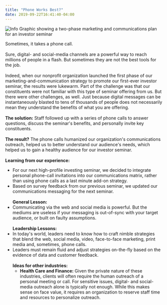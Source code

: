 ```yaml
---
title: "Phone Works Best?"
date: 2019-09-22T16:41:40-04:00
---
```


![Info Graphic showing a two-phase marketing and communications plan for an investor seminar](/img/2019-09-22-Phone-Works-Best.svg)

Sometimes, it takes a phone call.<br><br>
Sure, digital- and social-media channels are a powerful way to reach millions of people in a flash. But sometimes they are not the best tools for the job.<br><br>
Indeed, when our nonprofit organization launched the first phase of our marketing-and-communication strategy to promote our first-ever investor seminar, the results were lukewarm. Part of the challenge was that our constituents were not familiar with this type of seminar offering from us. But there were other challenges, as well. Just because digital messages can be instantaneously blasted to tens of thousands of people does not necessarily mean they understand the benefits of what you are offering. <br><br>
**The solution:** Staff followed up with a series of phone calls to answer questions, discuss the seminar's benefits, and personally invite key constituents.<br><br>
**The result?** The phone calls humanized our organization's communications outreach, helped us to better understand our audience's needs, which helped us to gain a healthy audience for our investor seminar.<br><br>
**Learning from our experience:**<br>
- For our next high-profile investing seminar, we decided to integrate personal phone-call invitations into our communications matrix, rather than using phone calls as a last minute add-on strategy. <br>
- Based on survey feedback from our previous seminar, we updated our communications messaging for the next seminar.<br><br>
**General Lesson:**<br>
- Communicating via the web and social media is powerful. But the mediums are useless if your messaging is out-of-sync with your target audience, or built on faulty assumptions.<br><br>
**Leadership Lessons:**<br>
- In today's world, leaders need to know how to craft nimble strategies that blend the web, social media, video, face-to-face marketing, print media and, sometimes, phone calls.<br>
- Leaders must remain fluid and adjust strategies on-the-fly based on the evidence of data and customer feedback.<br><br>
  **Ideas for other industries:**<br>
	- **Health Care and Finance:** Given the private nature of these industries, clients will often require the human outreach of a personal meeting or call. For sensitive issues, digital- and social-media outreach alone is typically not enough. While this makes sense on face value, it requires an organization to reserve staff time and resources to personalize outreach.



